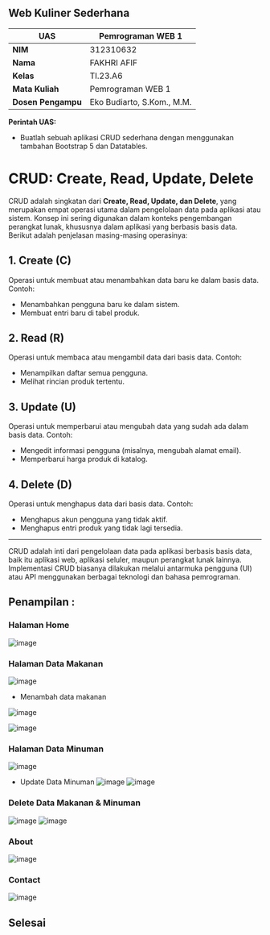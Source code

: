 ## Web Kuliner Sederhana
| UAS  |  Pemrograman WEB 1  |
|-------|---------
| **NIM**   | 312310632
| **Nama** | FAKHRI AFIF 
| **Kelas** | TI.23.A6
| **Mata Kuliah**    |     Pemrograman WEB 1    |
| **Dosen Pengampu** |Eko Budiarto, S.Kom., M.M.  |

**Perintah UAS:**

- Buatlah sebuah aplikasi CRUD sederhana dengan menggunakan tambahan Bootstrap 5
dan Datatables.

# CRUD: Create, Read, Update, Delete

CRUD adalah singkatan dari **Create, Read, Update, dan Delete**, yang merupakan empat operasi utama dalam pengelolaan data pada aplikasi atau sistem. Konsep ini sering digunakan dalam konteks pengembangan perangkat lunak, khususnya dalam aplikasi yang berbasis basis data. Berikut adalah penjelasan masing-masing operasinya:

## 1. Create (C)
Operasi untuk membuat atau menambahkan data baru ke dalam basis data. Contoh:
- Menambahkan pengguna baru ke dalam sistem.
- Membuat entri baru di tabel produk.

## 2. Read (R)
Operasi untuk membaca atau mengambil data dari basis data. Contoh:
- Menampilkan daftar semua pengguna.
- Melihat rincian produk tertentu.

## 3. Update (U)
Operasi untuk memperbarui atau mengubah data yang sudah ada dalam basis data. Contoh:
- Mengedit informasi pengguna (misalnya, mengubah alamat email).
- Memperbarui harga produk di katalog.

## 4. Delete (D)
Operasi untuk menghapus data dari basis data. Contoh:
- Menghapus akun pengguna yang tidak aktif.
- Menghapus entri produk yang tidak lagi tersedia.

---
CRUD adalah inti dari pengelolaan data pada aplikasi berbasis basis data, baik itu aplikasi web, aplikasi seluler, maupun perangkat lunak lainnya. Implementasi CRUD biasanya dilakukan melalui antarmuka pengguna (UI) atau API menggunakan berbagai teknologi dan bahasa pemrograman.

## Penampilan :

### Halaman Home

![image](ss1/ss1.png)

### Halaman Data Makanan

![image](ss1/ss2.png)

- Menambah data makanan

![image](ss1/ss3.png)

![image](ss1/ss4.png)

### Halaman Data Minuman
![image](ss1/ss11.png)

- Update Data Minuman
![image](ss1/ss5.png)
![image](ss1/ss6.png)

### Delete Data Makanan & Minuman
![image](ss1/ss7.png)
![image](ss1/ss8.png)

### About

![image](ss1/ss9.png)

### Contact

![image](ss1/ss10.png)




## Selesai
